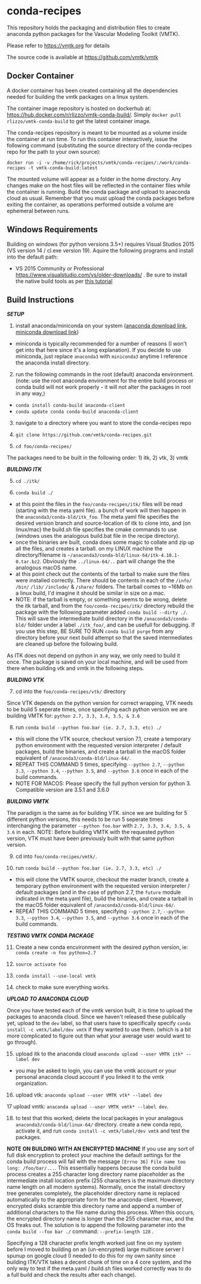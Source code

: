 # conda-recipes

This repository holds the packaging and distribution files 
to create anaconda python packages for the Vascular Modeling
Toolkit (VMTK). 

Please refer to https://vmtk.org for details 

The source code is available at https://github.com/vmtk/vmtk

## Docker Container

A docker container has been created containing all the dependencies needed for building the vmtk packages on a linux system. 

The container image repository is hosted on dockerhub at: https://hub.docker.com/r/rlizzo/vmtk-conda-build/. Simply `docker pull rlizzo/vmtk-conda-build` to get the latest container image. 

The conda-recipes repository is meant to be mounted as a volume inside the container at run time. To run this container interactively, issue the following command (substituting the source directory of the conda-recipes repo for the path to your own source):

```
docker run -i -v /home/rick/projects/vmtk/conda-recipes/:/work/conda-recipes -t vmtk-conda-build:latest
```

The mounted volume will appear as a folder in the home directory. Any changes make on the host files will be reflected in the container files while the container is running. Build the conda package and upload to anaconda cloud as usual. Remember that you must upload the conda packages before exiting the container, as operations performed outside a volume are ephemeral between runs. 

## Windows Requirements 

Building on windows (for python versions 3.5+) requires Visual Studios 2015 (VS version 14 / cl.exe version 19). Aquire the following programs and install into the default path:
- VS 2015 Community or Professional https://www.visualstudio.com/vs/older-downloads/ . Be sure to install the native build tools as per [this tutorial](https://blogs.msdn.microsoft.com/vcblog/2015/07/24/setup-changes-in-visual-studio-2015-affecting-c-developers/)

## Build Instructions

_**SETUP**_

1) install anaconda/miniconda on your system ([anaconda download link](https://www.continuum.io/downloads), [miniconda download link](https://conda.io/miniconda.html))
- miniconda is typically recommended for a number of reasons (I won't get into that here since it's a long explanation). If you decide to use miniconda, just replace `anaconda3` with `miniconda3` anytime I reference the anaconda install directory. 

2) run the following commands in the root (default) anaconda environment. (note: use the root anaconda environment for the entire build process or conda build will not work properly - it will not alter the packages in root in any way,)
- `conda install conda-build anaconda-client`
- `conda update conda conda-build anaconda-client`

3) navigate to a directory where you want to store the conda-recipes repo

3) `git clone https://github.com/vmtk/conda-recipes.git`

4) `cd foo/conda-recipes/`

The packages need to be built in the following order: 1) itk, 2) vtk, 3) vmtk

**_BUILDING ITK_**

5) `cd ./itk/`

6) `conda build ./`
- at this point the files in the `foo/conda-recipes/itk/` files will be read (starting with the meta.yaml file). a bunch of work will then happen in the `anaconda3/conda-bld/itk_foo`. The meta.yaml file specifies the desired version branch and source-location of itk to clone into, and (on linux/mac) the build.sh file specifies the cmake commands to use (windows uses the analogous build.bat file in the recipe directory). 
- once the binaries are built, conda does some magic to collate and zip up all the files, and creates a tarball. on my LINUX machine the directory/filename is `~/anaconda3/conda-bld/linux-64/itk-4.10.1-0.tar.bz2`. Obviously the `../linux-64/..` part will change the the analogous macOS name. 
- at this point check out the contents of the tarball to make sure the files were installed correctly. There should be contents in each of the `/info/` `/bin/` `/lib/` `/include/` & `/share/` folders. The tarball comes to ~16Mb on a linux build, I'd imagine it should be similar in size on a mac. 
- NOTE: if the tarball is empty, or something seems to be wrong, delete the itk tarball, and from the `foo/conda-recipes/itk/` directory rebuild the package with the following parameter added `conda build --dirty ./`. This will save the intermediate build directory in the `/anaconda3/conda-bld/` folder under a label `./itk_foo/`, and can be usefull for debugging. If you use this step, BE SURE TO RUN `conda build purge` from any directory before your next build attempt so that the saved intermediates are cleaned up before the following build. 

As ITK does not depend on python in any way, we only need to build it once. The package is saved on your local machine, and will be used from there when building vtk and vmtk in the following steps. 

**_BUILDING VTK_**

7) cd into the `foo/conda-recipes/vtk/` directory

Since VTK depends on the python version for correct wrapping, VTK needs to be build 5 seperate times, once specifying each python version we are building VMTK for: `python 2.7, 3.3, 3.4, 3.5, & 3.6`

8)  run `conda build --python foo.bar (ie. 2.7, 3.3, etc) ./`
- this will clone the VTK source, checkout version 7.1, create a temporary python environment with the requested version interpreter / default packages, build the binaries, and create a tarball in the macOS folder equivalent of `/anaconda3/conda-bld/linux-64/`.
- REPEAT THIS COMMAND 5 times, specifying `--python 2.7`, `--python 3.3`, `--python 3.4`, `--python 3.5`, and `--python 3.6` once in each of the build commands. 
- NOTE FOR MACOS: Please specify the full python version for python 3. Compatible version are 3.5.1 and 3.6.0

**_BUILDING VMTK_**

The paradigm is the same as for building VTK. since we are building for 5 different python versions, this needs to be run 5 seperate times interchanging the parameter `--python foo.bar` with `2.7, 3.3, 3.4, 3.5, & 3.6` in each. NOTE: Before building VMTK with the requested python version, VTK must have been previously built with that same python version. 

9) cd into `foo/conda-recipes/vmtk/`. 

10)  run `conda build --python foo.bar (ie. 2.7, 3.3, etc) ./`
- this will clone the VMTK source, checkout the master branch, create a temporary python environment with the requested version interpreter / default packages (and in the case of python 2.7, the `future` module indicated in the meta.yaml file), build the binaries, and create a tarball in the macOS folder equivalent of `/anaconda3/conda-bld/linux-64/`.
- REPEAT THIS COMMAND 5 times, specifying `--python 2.7`, `--python 3.3`, `--python 3.4`, `--python 3.5`, and `--python 3.6` once in each of the build commands. 

**_TESTING VMTK CONDA PACKAGE_**

11) Create a new conda encvironment with the desired python version, ie: `conda create -n foo python=2.7`

12) `source activate foo`

13) `conda install --use-local vmtk`

14) check to make sure everything works. 

**_UPLOAD TO ANACONDA CLOUD_**

Once you have tested each of the vmtk version built, it is time to upload the packages to anaconda cloud. Since we haven't released these publically yet, upload to the `dev` label, so that users have to specifically specify `conda install -c vmtk/label/dev vmtk` if they wanted to use them. (which is a bit more complicated to figure out than what your average user would want to go through). 

15) upload itk to the anaconda cloud `anaconda upload --user VMTK itk* --label dev`
- you may be asked to login, you can use the vmtk account or your personal anaconda cloud account if you linked it to the vmtk organization. 

16) upload vtk: `anaconda upload --user VMTK vtk* --label dev`

17 upload vmtk: `anaconda upload --user VMTK vmtk* --label dev`. 

18) to test that this worked, delete the local packages in your analagous `anaconda3/conda-bld/linux-64/` directory. create a new conda repo, activate it, and run `conda install -c vmtk/label/dev vmtk` and test the packages. 

**NOTE ON BUILDING WITH AN ENCRYPTED MACHINE**
If you use any sort of full disk encryption to protect your machine the default settings for the conda build process will fail with the message `[Errno 36] File name too long: /foo/bar/...`. This essentially happens because the conda build process creates a 255 character long directory name placeholder as the intermediate install location prefix (255 characters is the maximum directory name length on all modern systems). Normally, once the install directory tree generates completely, the placeholder directory name is replaced automatically to the appropriate form for the anaconda-client. However, encrypted disks scramble this directory name and append a number of additional characters to the file name during this process. When this occurs, the encrypted directory name is longer than the 255 character max, and the OS freaks out. The solution is to append the following parameter into the `conda build --foo bar ./` command: `--prefix-length 128` . 

Specifying a 128 character prefix length worked just fine on my system before I moved to building on an (un-encrypted) large multicore server I spunup on google cloud (I needed to do this for my own sanity since building ITK/VTK takes a decent chunk of time on a 4 core system, and the only way to test if the meta.yaml / build.sh files worked correctly was to do a full build and check the results after each change).

